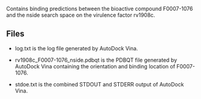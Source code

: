 Contains binding predictions between the bioactive compound F0007-1076 and the nside search space on the virulence factor rv1908c.

## Files

- log.txt is the log file generated by AutoDock Vina.

- rv1908c_F0007-1076_nside.pdbqt is the PDBQT file generated by AutoDock Vina containing the orientation and binding location of F0007-1076.

- stdoe.txt is the combined STDOUT and STDERR output of AutoDock Vina.

